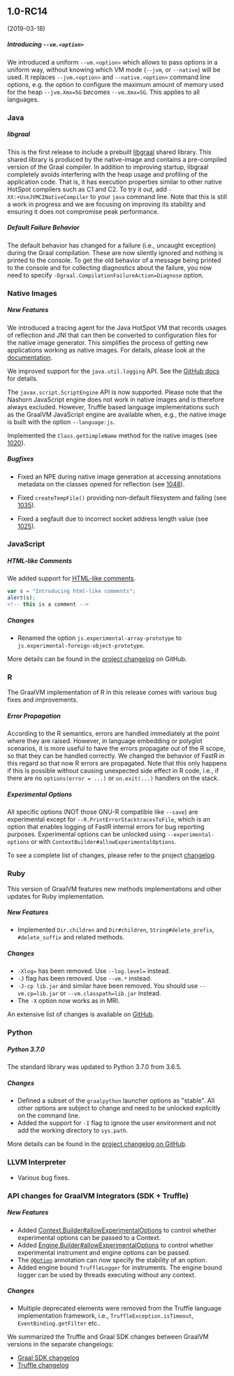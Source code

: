 ## 1.0-RC14
(2019-03-18)

##### Introducing `--vm.<option>`
We introduced a uniform `--vm.<option>` which allows to pass options in a uniform way, without knowing which VM mode (`--jvm`, or `--native`) will be used. It replaces  `--jvm.<option>` and `--native.<option>` command line options, e.g. the option to configure the maximum amount of memory used for the heap `--jvm.Xmx=5G` becomes `--vm.Xmx=5G`.
This applies to all languages.

### Java
##### libgraal
This is the first release to include a prebuilt [libgraal](https://github.com/oracle/graal/tree/master/compiler#libgraal) shared library. This shared library is produced by the native-image and contains a pre-compiled version of the Graal compiler. In addition to improving startup, libgraal completely avoids interfering with the heap usage and profiling of the application code. That is, it has execution properties similar to other native HotSpot compilers such as C1 and C2. To try it out, add `-XX:+UseJVMCINativeCompiler` to your `java` command line. Note that this is still a work in progress and we are focusing on improving its stability and ensuring it does not compromise peak performance.

##### Default Failure Behavior
The default behavior has changed for a failure (i.e., uncaught exception) during the Graal compilation. These are now silently ignored and nothing is printed to the console. To get the old behavior of a message being printed to the console and for collecting diagnostics about the failure, you now need to specify `-Dgraal.CompilationFailureAction=Diagnose` option.

### Native Images
##### New Features
We introduced a tracing agent for the Java HotSpot VM that records usages of reflection and JNI that can then be converted to configuration files for the native image generator. This simplifies the process of getting new applications working as native images. For details, please look at the [documentation](https://github.com/oracle/graal/blob/master/substratevm/CONFIGURE.md).

We improved support for the `java.util.logging` API. See the [GitHub docs](https://github.com/oracle/graal/blob/master/substratevm/LOGGING.md) for details.

The `javax.script.ScriptEngine` API is now supported. Please note that the Nashorn JavaScript engine does not work in native images and is therefore always excluded. However, Truffle based language implementations such as the GraalVM JavaScript engine are available when, e.g., the native image is built with the option `--language:js`.

Implemented the `Class.getSimpleName` method for the native images (see [1020](https://github.com/oracle/graal/issues/1020)).

##### Bugfixes
* Fixed an NPE during native image generation at accessing annotations metadata on the classes opened for reflection (see [1048](https://github.com/oracle/graal/issues/1048)).

* Fixed `createTempFile()` providing non-default filesystem and failing (see [1035](https://github.com/oracle/graal/issues/1035)).

* Fixed a segfault due to incorrect socket address length value (see [1025](https://github.com/oracle/graal/issues/1025)).



### JavaScript
##### HTML-like Comments
We added support for [HTML-like comments](https://tc39.github.io/ecma262/#sec-html-like-comments).
```javascript
var s = "Introducing html-like comments";
alert(s);
<!-- this is a comment -->
```
##### Changes
* Renamed the option `js.experimental-array-prototype` to `js.experimental-foreign-object-prototype`.

More details can be found in the [project changelog](https://github.com/graalvm/graaljs/blob/master/CHANGELOG.md#version-100-rc14) on GitHub.

### R

The GraalVM implementation of R in this release comes with various bug fixes and improvements.

##### Error Propagation
According to the R semantics, errors are handled immediately at the point where they are raised. However, in language embedding or polyglot scenarios, it is more useful to have the errors propagate out of the R scope, so that they can be handled correctly. We changed the behavior of FastR in this regard so that now R errors are propagated. Note that this only happens if this is possible without causing unexpected side effect in R code,
i.e., if there are no `options(error = ...)` or `on.exit(...)` handlers on the stack.

##### Experimental Options
All specific options (NOT those GNU-R compatible like `--save`) are experimental except for `--R.PrintErrorStacktracesToFile`, which is an option that enables logging of FastR internal errors for bug reporting purposes. Experimental options can be unlocked using `--experimental-options` or with `ContextBuilder#allowExperimentalOptions`.

To see a complete list of changes, please refer to the project [changelog](https://github.com/oracle/fastr/blob/master/CHANGELOG.md#10-rc-14).  


### Ruby

This version of GraalVM features new methods implementations and other updates for Ruby implementation.

##### New Features
* Implemented `Dir.children` and `Dir#children`, `String#delete_prefix`, `#delete_suffix` and related methods.

##### Changes

* `-Xlog=` has been removed. Use `--log.level=` instead.
* `-J` flag has been removed. Use `--vm.*` instead.
* `-J-cp lib.jar` and similar have been removed. You should use `--vm.cp=lib.jar` or `--vm.classpath=lib.jar` instead.
* The `-X` option now works as in MRI.

An extensive list of changes is available on [GitHub](https://github.com/oracle/truffleruby/blob/master/CHANGELOG.md#10-rc-14).

### Python
##### Python 3.7.0
The standard library was updated to Python 3.7.0 from 3.6.5.
##### Changes
* Defined a subset of the `graalpython` launcher options as "stable". All other options are subject to change and need to be unlocked explicitly on the command line.
* Added the support for  `-I` flag to ignore the user environment and not add the working directory to `sys.path`.

More details can be found in the [project changelog on GitHub](https://github.com/graalvm/graalpython/blob/master/CHANGELOG.md#version-100-rc14).

### LLVM Interpreter

* Various bug fixes.

### API changes for GraalVM Integrators (SDK + Truffle)

##### New Features
* Added [Context.Builder#allowExperimentalOptions](http://www.graalvm.org/sdk/javadoc/org/graalvm/polyglot/Context.Builder.html#allowExperimentalOptions-boolean-) to control whether experimental options can be passed to a Context.
* Added [Engine.Builder#allowExperimentalOptions](http://www.graalvm.org/sdk/javadoc/org/graalvm/polyglot/Engine.Builder.html#allowExperimentalOptions-boolean-) to control whether experimental instrument and engine options can be passed.
* The [`@Option`](http://www.graalvm.org/truffle/javadoc/com/oracle/truffle/api/Option.html) annotation can now specify the stability of an option.
* Added engine bound `TruffleLogger` for instruments. The engine bound logger can be used by threads executing without any context.

##### Changes
* Multiple deprecated elements were removed from  the Truffle language implementation framework, i.e., `TruffleException.isTimeout`, `EventBinding.getFilter` etc..

We summarized the Truffle and Graal SDK changes between GraalVM versions in the separate changelogs:

- [Graal SDK changelog](https://github.com/oracle/graal/blob/master/sdk/CHANGELOG.md#version-100-rc14)
- [Truffle changelog](https://github.com/oracle/graal/blob/master/truffle/CHANGELOG.md#version-100-rc14)
